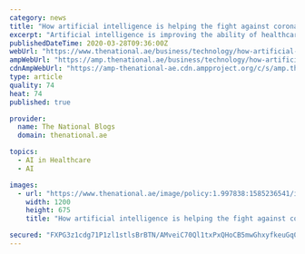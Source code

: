 ```yaml
---
category: news
title: "How artificial intelligence is helping the fight against coronavirus"
excerpt: "Artificial intelligence is improving the ability of healthcare providers to effectively respond to the coronavirus pandemic – allowing for faster diagnoses and speedy dissemination of trusted information as well as detecting fraudulent insurance claims and accurately evaluating patient data in real time. SoftBank-backed AI company Automation ..."
publishedDateTime: 2020-03-28T09:36:00Z
webUrl: "https://www.thenational.ae/business/technology/how-artificial-intelligence-is-helping-the-fight-against-coronavirus-1.997840"
ampWebUrl: "https://amp.thenational.ae/business/technology/how-artificial-intelligence-is-helping-the-fight-against-coronavirus-1.997840"
cdnAmpWebUrl: "https://amp-thenational-ae.cdn.ampproject.org/c/s/amp.thenational.ae/business/technology/how-artificial-intelligence-is-helping-the-fight-against-coronavirus-1.997840"
type: article
quality: 74
heat: 74
published: true

provider:
  name: The National Blogs
  domain: thenational.ae

topics:
  - AI in Healthcare
  - AI

images:
  - url: "https://www.thenational.ae/image/policy:1.997838:1585236541/image.jpg?f=16x9&q=0.6&w=1200&$p$f$q$w=70c86c9"
    width: 1200
    height: 675
    title: "How artificial intelligence is helping the fight against coronavirus"

secured: "FXPG3z1cdg71P1zl1stlsBrBTN/AMveiC70Ql1txPxQHoCB5mwGhxyfkeuGq0QbGJTe58V9eoTb1pYF7NIYSO+aXTM+omvm89znoZXe1ayAu7WLVjoFbvKrVM4r5bWE2EVNYhLgtz9S2v0ScpMrvbiYtOp9oCKiC/gLX5tWCLJXvTyW48g2FT6rD++B6sObdVY8HvGIRBA84U22knnD1asBwC9qi+Imc5d5O94wGVK2bzI+YbAuKwls8TInDGAcGs7a6oAPggUQjXZF1g3Xy/wS2JG0eeEvP4RWf+RPEb+Qr1OWGbTvv44VejMWE70vM;NN4GXChXztXRK2IaaZ4Brw=="
---
```


